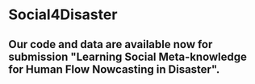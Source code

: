 # Social4Disaster
## Our code and data are available now for submission "Learning Social Meta-knowledge for Human Flow Nowcasting in Disaster".
